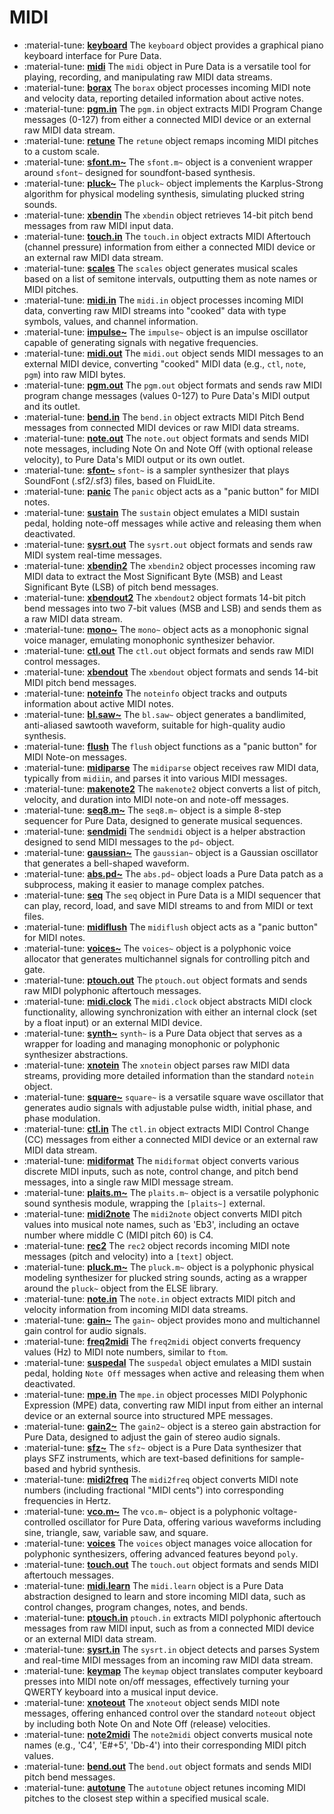 # MIDI

<div class="grid cards" markdown>

- :material-tune: [__keyboard__](../../objects/keyboard.md) The `keyboard` object provides a graphical piano keyboard interface for Pure Data.
- :material-tune: [__midi__](../../objects/midi.md) The `midi` object in Pure Data is a versatile tool for playing, recording, and manipulating raw MIDI data streams.
- :material-tune: [__borax__](../../objects/borax.md) The `borax` object processes incoming MIDI note and velocity data, reporting detailed information about active notes.
- :material-tune: [__pgm.in__](../../objects/pgm.in.md) The `pgm.in` object extracts MIDI Program Change messages (0-127) from either a connected MIDI device or an external raw MIDI data stream.
- :material-tune: [__retune__](../../objects/retune.md) The `retune` object remaps incoming MIDI pitches to a custom scale.
- :material-tune: [__sfont.m~__](../../objects/sfont.m~.md) The `sfont.m~` object is a convenient wrapper around `sfont~` designed for soundfont-based synthesis.
- :material-tune: [__pluck~__](../../objects/pluck~.md) The `pluck~` object implements the Karplus-Strong algorithm for physical modeling synthesis, simulating plucked string sounds.
- :material-tune: [__xbendin__](../../objects/xbendin.md) The `xbendin` object retrieves 14-bit pitch bend messages from raw MIDI input data.
- :material-tune: [__touch.in__](../../objects/touch.in.md) The `touch.in` object extracts MIDI Aftertouch (channel pressure) information from either a connected MIDI device or an external raw MIDI data stream.
- :material-tune: [__scales__](../../objects/scales.md) The `scales` object generates musical scales based on a list of semitone intervals, outputting them as note names or MIDI pitches.
- :material-tune: [__midi.in__](../../objects/midi.in.md) The `midi.in` object processes incoming MIDI data, converting raw MIDI streams into "cooked" data with type symbols, values, and channel information.
- :material-tune: [__impulse~__](../../objects/impulse~.md) The `impulse~` object is an impulse oscillator capable of generating signals with negative frequencies.
- :material-tune: [__midi.out__](../../objects/midi.out.md) The `midi.out` object sends MIDI messages to an external MIDI device, converting "cooked" MIDI data (e.g., `ctl`, `note`, `pgm`) into raw MIDI bytes.
- :material-tune: [__pgm.out__](../../objects/pgm.out.md) The `pgm.out` object formats and sends raw MIDI program change messages (values 0-127) to Pure Data's MIDI output and its outlet.
- :material-tune: [__bend.in__](../../objects/bend.in.md) The `bend.in` object extracts MIDI Pitch Bend messages from connected MIDI devices or raw MIDI data streams.
- :material-tune: [__note.out__](../../objects/note.out.md) The `note.out` object formats and sends MIDI note messages, including Note On and Note Off (with optional release velocity), to Pure Data's MIDI output or its own outlet.
- :material-tune: [__sfont~__](../../objects/sfont~.md) `sfont~` is a sampler synthesizer that plays SoundFont (.sf2/.sf3) files, based on FluidLite.
- :material-tune: [__panic__](../../objects/panic.md) The `panic` object acts as a "panic button" for MIDI notes.
- :material-tune: [__sustain__](../../objects/sustain.md) The `sustain` object emulates a MIDI sustain pedal, holding note-off messages while active and releasing them when deactivated.
- :material-tune: [__sysrt.out__](../../objects/sysrt.out.md) The `sysrt.out` object formats and sends raw MIDI system real-time messages.
- :material-tune: [__xbendin2__](../../objects/xbendin2.md) The `xbendin2` object processes incoming raw MIDI data to extract the Most Significant Byte (MSB) and Least Significant Byte (LSB) of pitch bend messages.
- :material-tune: [__xbendout2__](../../objects/xbendout2.md) The `xbendout2` object formats 14-bit pitch bend messages into two 7-bit values (MSB and LSB) and sends them as a raw MIDI data stream.
- :material-tune: [__mono~__](../../objects/mono~.md) The `mono~` object acts as a monophonic signal voice manager, emulating monophonic synthesizer behavior.
- :material-tune: [__ctl.out__](../../objects/ctl.out.md) The `ctl.out` object formats and sends raw MIDI control messages.
- :material-tune: [__xbendout__](../../objects/xbendout.md) The `xbendout` object formats and sends 14-bit MIDI pitch bend messages.
- :material-tune: [__noteinfo__](../../objects/noteinfo.md) The `noteinfo` object tracks and outputs information about active MIDI notes.
- :material-tune: [__bl.saw~__](../../objects/bl.saw~.md) The `bl.saw~` object generates a bandlimited, anti-aliased sawtooth waveform, suitable for high-quality audio synthesis.
- :material-tune: [__flush__](../../objects/flush.md) The `flush` object functions as a "panic button" for MIDI Note-on messages.
- :material-tune: [__midiparse__](../../objects/midiparse.md) The `midiparse` object receives raw MIDI data, typically from `midiin`, and parses it into various MIDI messages.
- :material-tune: [__makenote2__](../../objects/makenote2.md) The `makenote2` object converts a list of pitch, velocity, and duration into MIDI note-on and note-off messages.
- :material-tune: [__seq8.m~__](../../objects/seq8.m~.md) The `seq8.m~` object is a simple 8-step sequencer for Pure Data, designed to generate musical sequences.
- :material-tune: [__sendmidi__](../../objects/sendmidi.md) The `sendmidi` object is a helper abstraction designed to send MIDI messages to the `pd~` object.
- :material-tune: [__gaussian~__](../../objects/gaussian~.md) The `gaussian~` object is a Gaussian oscillator that generates a bell-shaped waveform.
- :material-tune: [__abs.pd~__](../../objects/abs.pd~.md) The `abs.pd~` object loads a Pure Data patch as a subprocess, making it easier to manage complex patches.
- :material-tune: [__seq__](../../objects/seq.md) The `seq` object in Pure Data is a MIDI sequencer that can play, record, load, and save MIDI streams to and from MIDI or text files.
- :material-tune: [__midiflush__](../../objects/midiflush.md) The `midiflush` object acts as a "panic button" for MIDI notes.
- :material-tune: [__voices~__](../../objects/voices~.md) The `voices~` object is a polyphonic voice allocator that generates multichannel signals for controlling pitch and gate.
- :material-tune: [__ptouch.out__](../../objects/ptouch.out.md) The `ptouch.out` object formats and sends raw MIDI polyphonic aftertouch messages.
- :material-tune: [__midi.clock__](../../objects/midi.clock.md) The `midi.clock` object abstracts MIDI clock functionality, allowing synchronization with either an internal clock (set by a float input) or an external MIDI device.
- :material-tune: [__synth~__](../../objects/synth~.md) `synth~` is a Pure Data object that serves as a wrapper for loading and managing monophonic or polyphonic synthesizer abstractions.
- :material-tune: [__xnotein__](../../objects/xnotein.md) The `xnotein` object parses raw MIDI data streams, providing more detailed information than the standard `notein` object.
- :material-tune: [__square~__](../../objects/square~.md) `square~` is a versatile square wave oscillator that generates audio signals with adjustable pulse width, initial phase, and phase modulation.
- :material-tune: [__ctl.in__](../../objects/ctl.in.md) The `ctl.in` object extracts MIDI Control Change (CC) messages from either a connected MIDI device or an external raw MIDI data stream.
- :material-tune: [__midiformat__](../../objects/midiformat.md) The `midiformat` object converts various discrete MIDI inputs, such as note, control change, and pitch bend messages, into a single raw MIDI message stream.
- :material-tune: [__plaits.m~__](../../objects/plaits.m~.md) The `plaits.m~` object is a versatile polyphonic sound synthesis module, wrapping the `[plaits~]` external.
- :material-tune: [__midi2note__](../../objects/midi2note.md) The `midi2note` object converts MIDI pitch values into musical note names, such as 'Eb3', including an octave number where middle C (MIDI pitch 60) is C4.
- :material-tune: [__rec2__](../../objects/rec2.md) The `rec2` object records incoming MIDI note messages (pitch and velocity) into a `[text]` object.
- :material-tune: [__pluck.m~__](../../objects/pluck.m~.md) The `pluck.m~` object is a polyphonic physical modeling synthesizer for plucked string sounds, acting as a wrapper around the `pluck~` object from the ELSE library.
- :material-tune: [__note.in__](../../objects/note.in.md) The `note.in` object extracts MIDI pitch and velocity information from incoming MIDI data streams.
- :material-tune: [__gain~__](../../objects/gain~.md) The `gain~` object provides mono and multichannel gain control for audio signals.
- :material-tune: [__freq2midi__](../../objects/freq2midi.md) The `freq2midi` object converts frequency values (Hz) to MIDI note numbers, similar to `ftom`.
- :material-tune: [__suspedal__](../../objects/suspedal.md) The `suspedal` object emulates a MIDI sustain pedal, holding `Note Off` messages when active and releasing them when deactivated.
- :material-tune: [__mpe.in__](../../objects/mpe.in.md) The `mpe.in` object processes MIDI Polyphonic Expression (MPE) data, converting raw MIDI input from either an internal device or an external source into structured MPE messages.
- :material-tune: [__gain2~__](../../objects/gain2~.md) The `gain2~` object is a stereo gain abstraction for Pure Data, designed to adjust the gain of stereo audio signals.
- :material-tune: [__sfz~__](../../objects/sfz~.md) The `sfz~` object is a Pure Data synthesizer that plays SFZ instruments, which are text-based definitions for sample-based and hybrid synthesis.
- :material-tune: [__midi2freq__](../../objects/midi2freq.md) The `midi2freq` object converts MIDI note numbers (including fractional "MIDI cents") into corresponding frequencies in Hertz.
- :material-tune: [__vco.m~__](../../objects/vco.m~.md) The `vco.m~` object is a polyphonic voltage-controlled oscillator for Pure Data, offering various waveforms including sine, triangle, saw, variable saw, and square.
- :material-tune: [__voices__](../../objects/voices.md) The `voices` object manages voice allocation for polyphonic synthesizers, offering advanced features beyond `poly`.
- :material-tune: [__touch.out__](../../objects/touch.out.md) The `touch.out` object formats and sends MIDI aftertouch messages.
- :material-tune: [__midi.learn__](../../objects/midi.learn.md) The `midi.learn` object is a Pure Data abstraction designed to learn and store incoming MIDI data, such as control changes, program changes, notes, and bends.
- :material-tune: [__ptouch.in__](../../objects/ptouch.in.md) `ptouch.in` extracts MIDI polyphonic aftertouch messages from raw MIDI input, such as from a connected MIDI device or an external MIDI data stream.
- :material-tune: [__sysrt.in__](../../objects/sysrt.in.md) The `sysrt.in` object detects and parses System and real-time MIDI messages from an incoming raw MIDI data stream.
- :material-tune: [__keymap__](../../objects/keymap.md) The `keymap` object translates computer keyboard presses into MIDI note on/off messages, effectively turning your QWERTY keyboard into a musical input device.
- :material-tune: [__xnoteout__](../../objects/xnoteout.md) The `xnoteout` object sends MIDI note messages, offering enhanced control over the standard `noteout` object by including both Note On and Note Off (release) velocities.
- :material-tune: [__note2midi__](../../objects/note2midi.md) The `note2midi` object converts musical note names (e.g., 'C4', 'E#+5', 'Db-4') into their corresponding MIDI pitch values.
- :material-tune: [__bend.out__](../../objects/bend.out.md) The `bend.out` object formats and sends MIDI pitch bend messages.
- :material-tune: [__autotune__](../../objects/autotune.md) The `autotune` object retunes incoming MIDI pitches to the closest step within a specified musical scale.

</div>